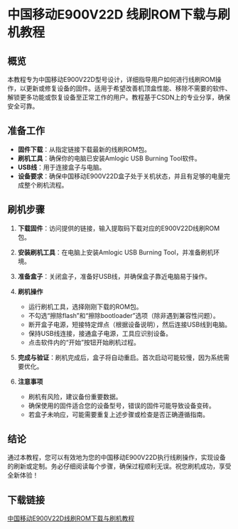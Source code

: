 # 中国移动E900V22D 线刷ROM下载与刷机教程

## 概览

本教程专为中国移动E900V22D型号设计，详细指导用户如何进行线刷ROM操作，以更新或修复设备的固件。适用于希望改善机顶盒性能、移除不需要的软件、解锁更多功能或恢复设备至正常工作的用户。教程基于CSDN上的专业分享，确保安全可靠。

## 准备工作

- **固件下载**：从指定链接下载最新的线刷ROM包。
- **刷机工具**：确保你的电脑已安装Amlogic USB Burning Tool软件。
- **USB线**：用于连接盒子与电脑。
- **设备要求**：确保中国移动E900V22D盒子处于关机状态，并且有足够的电量完成整个刷机流程。

## 刷机步骤

1. **下载固件**：访问提供的链接，输入提取码下载对应的E900V22D线刷ROM包。
   
2. **安装刷机工具**：在电脑上安装Amlogic USB Burning Tool，并准备刷机环境。

3. **准备盒子**：关闭盒子，准备好USB线，并确保盒子靠近电脑易于操作。

4. **刷机操作**
   - 运行刷机工具，选择刚刚下载的ROM包。
   - 不勾选“擦除flash”和“擦除bootloader”选项（除非遇到兼容性问题）。
   - 断开盒子电源，短接特定焊点（根据设备说明），然后连接USB线到电脑。
   - 保持USB线连接，接通盒子电源，工具应识别设备。
   - 点击软件内的“开始”按钮开始刷机过程。

5. **完成与验证**：刷机完成后，盒子将自动重启。首次启动可能较慢，因为系统需要优化。

6. **注意事项**
   - 刷机有风险，建议备份重要数据。
   - 确保使用的固件适合您的设备型号，错误的固件可能导致设备变砖。
   - 若盒子未响应，可能需要重复上述步骤或检查是否正确遵循指南。

## 结论

通过本教程，您可以有效地为您的中国移动E900V22D执行线刷操作，实现设备的刷新或定制。务必仔细阅读每个步骤，确保过程顺利无误。祝您刷机成功，享受全新体验！

## 下载链接

[中国移动E900V22D线刷ROM下载与刷机教程](https://pan.quark.cn/s/e190642c4980)